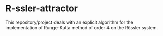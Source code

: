 # R-ssler-attractor
This repository/project deals with an explicit algorithm for the implementation of Runge-Kutta method of order 4 on the Rössler system.
